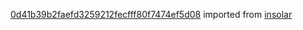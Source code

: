 [0d41b39b2faefd3259212fecfff80f7474ef5d08](https://github.com/insolar/insolar/commit/0d41b39b2faefd3259212fecfff80f7474ef5d08) imported from [insolar](https://github.com/insolar/insolar)

